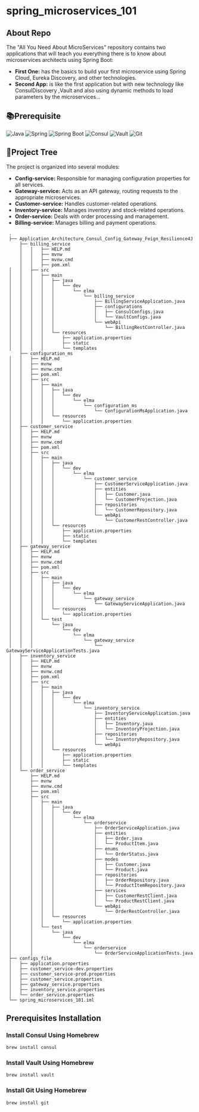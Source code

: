 # spring_microservices_101
## About Repo

The "All You Need About MicroServices" repository contains two applications that will teach you everything there is to know about microservices architects using Spring Boot:

  * **First One:** has the basics to build your first microservice using Spring Cloud, Eureka Discovery, and other technologies.
  * **Second App:** is like the first application but with new technology like ConsulDiscovery ,Vault and also using dynamic methods to load parameters by the microservices...

## 📚Prerequisite
![Java](https://img.shields.io/badge/java-%23ED8B00.svg?style=for-the-badge&logo=openjdk&logoColor=white)
![Spring](https://img.shields.io/badge/spring-%236DB33F.svg?style=for-the-badge&logo=spring&logoColor=white)
![Spring Boot](https://img.shields.io/badge/Spring%20Boot-6DB33F.svg?style=for-the-badge&logo=Spring-Boot&logoColor=white)
![Consul](https://img.shields.io/badge/Consul-F24C53.svg?style=for-the-badge&logo=Consul&logoColor=white)
![Vault](https://img.shields.io/badge/Vault-FFEC6E.svg?style=for-the-badge&logo=Vault&logoColor=black)
![Git](https://img.shields.io/badge/Git-F05032.svg?style=for-the-badge&logo=Git&logoColor=white)

## 🌳Project Tree

The project is organized into several modules:

 * **Config-service:** Responsible for managing configuration properties for all services.
 * **Gateway-service:** Acts as an API gateway, routing requests to the appropriate microservices.
 * **Customer-service:** Handles customer-related operations.
 * **Inventory-service:** Manages inventory and stock-related operations.
 * **Order-service:** Deals with order processing and management.
 * **Billing-service:** Manages billing and payment operations.

```
 .
 ├── Application_Architecture_Consul_Config_Gateway_Feign_Resilience4J
     ├── billing_service
     │   │   ├── HELP.md
     │   │   ├── mvnw
     │   │   ├── mvnw.cmd
     │   │   ├── pom.xml
 │   │   ├── src
 │   │   │   ├── main
 │   │   │   │   ├── java
 │   │   │   │   │   └── dev
 │   │   │   │   │       └── elma
 │   │   │   │   │           └── billing_service
 │   │   │   │   │               ├── BillingServiceApplication.java
 │   │   │   │   │               ├── configurations
 │   │   │   │   │               │   ├── ConsulConfigs.java
 │   │   │   │   │               │   └── VaultConfigs.java
 │   │   │   │   │               └── webApi
 │   │   │   │   │                   └── BillingRestController.java
 │   │   │   │   └── resources
 │   │   │   │       ├── application.properties
 │   │   │   │       ├── static
 │   │   │   │       └── templates
     ├── configuration_ms
 │   │   ├── HELP.md
 │   │   ├── mvnw
 │   │   ├── mvnw.cmd
 │   │   ├── pom.xml
 │   │   ├── src
 │   │   │   ├── main
 │   │   │   │   ├── java
 │   │   │   │   │   └── dev
 │   │   │   │   │       └── elma
 │   │   │   │   │           └── configuration_ms
 │   │   │   │   │               └── ConfigurationMsApplication.java
 │   │   │   │   └── resources
 │   │   │   │       └── application.properties
 │   ├── customer_service
 │   │   ├── HELP.md
 │   │   ├── mvnw
 │   │   ├── mvnw.cmd
 │   │   ├── pom.xml
 │   │   ├── src
 │   │   │   ├── main
 │   │   │   │   ├── java
 │   │   │   │   │   └── dev
 │   │   │   │   │       └── elma
 │   │   │   │   │           └── customer_service
 │   │   │   │   │               ├── CustomerServiceApplication.java
 │   │   │   │   │               ├── entities
 │   │   │   │   │               │   ├── Customer.java
 │   │   │   │   │               │   └── CustomerProjection.java
 │   │   │   │   │               ├── repositories
 │   │   │   │   │               │   └── CustomerRepository.java
 │   │   │   │   │               └── webApi
 │   │   │   │   │                   └── CustomerRestController.java
 │   │   │   │   └── resources
 │   │   │   │       ├── application.properties
 │   │   │   │       ├── static
 │   │   │   │       └── templates
 │   ├── gateway_service
 │   │   ├── HELP.md
 │   │   ├── mvnw
 │   │   ├── mvnw.cmd
 │   │   ├── pom.xml
 │   │   ├── src
 │   │   │   ├── main
 │   │   │   │   ├── java
 │   │   │   │   │   └── dev
 │   │   │   │   │       └── elma
 │   │   │   │   │           └── gateway_service
 │   │   │   │   │               └── GatewayServiceApplication.java
 │   │   │   │   └── resources
 │   │   │   │       └── application.properties
 │   │   │   └── test
 │   │   │       └── java
 │   │   │           └── dev
 │   │   │               └── elma
 │   │   │                   └── gateway_service
 │   │   │                       └── GatewayServiceApplicationTests.java
 │   ├── inventory_service
 │   │   ├── HELP.md
 │   │   ├── mvnw
 │   │   ├── mvnw.cmd
 │   │   ├── pom.xml
 │   │   ├── src
 │   │   │   ├── main
 │   │   │   │   ├── java
 │   │   │   │   │   └── dev
 │   │   │   │   │       └── elma
 │   │   │   │   │           └── inventory_service
 │   │   │   │   │               ├── InventoryServiceApplication.java
 │   │   │   │   │               ├── entities
 │   │   │   │   │               │   ├── Inventory.java
 │   │   │   │   │               │   └── InventoryProjection.java
 │   │   │   │   │               ├── repositories
 │   │   │   │   │               │   └── InventoryRepository.java
 │   │   │   │   │               └── webApi
 │   │   │   │   └── resources
 │   │   │   │       ├── application.properties
 │   │   │   │       ├── static
 │   │   │   │       └── templates
 │   └── order_service
 │       ├── HELP.md
 │       ├── mvnw
 │       ├── mvnw.cmd
 │       ├── pom.xml
 │       ├── src
 │       │   ├── main
 │       │   │   ├── java
 │       │   │   │   └── dev
 │       │   │   │       └── elma
 │       │   │   │           └── orderservice
 │       │   │   │               ├── OrderServiceApplication.java
 │       │   │   │               ├── entities
 │       │   │   │               │   ├── Order.java
 │       │   │   │               │   └── ProductItem.java
 │       │   │   │               ├── enums
 │       │   │   │               │   └── OrderStatus.java
 │       │   │   │               ├── modes
 │       │   │   │               │   ├── Customer.java
 │       │   │   │               │   └── Product.java
 │       │   │   │               ├── repositories
 │       │   │   │               │   ├── OrderRepository.java
 │       │   │   │               │   └── ProductItemRepository.java
 │       │   │   │               ├── services
 │       │   │   │               │   ├── CustomerRestClient.java
 │       │   │   │               │   └── ProductRestClient.java
 │       │   │   │               └── webApi
 │       │   │   │                   └── OrderRestController.java
 │       │   │   └── resources
 │       │   │       └── application.properties
 │       │   └── test
 │       │       └── java
 │       │           └── dev
 │       │               └── elma
 │       │                   └── orderservice
 │       │                       └── OrderServiceApplicationTests.java
 ├── configs_file
 │   ├── application.properties
 │   ├── customer_service-dev.properties
 │   ├── customer_service-prod.properties
 │   ├── customer_service.properties
 │   ├── gateway_service.properties
 │   ├── inventory_service.properties
 │   └── order_service.properties
 └── spring_microservices_101.iml

```
## Prerequisites Installation
### Install Consul Using Homebrew
```bash
brew install consul
```
### Install Vault Using Homebrew
```Bash
brew install vault
```
### Install Git Using Homebrew
```
brew install git
```
